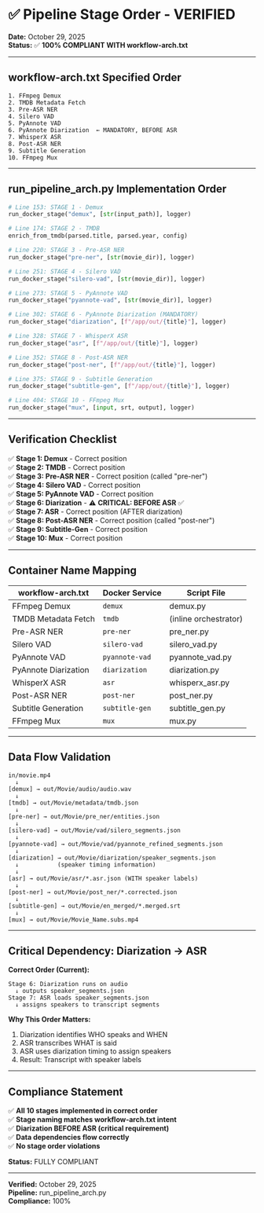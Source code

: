 # ✅ Pipeline Stage Order - VERIFIED

**Date:** October 29, 2025  
**Status:** ✅ **100% COMPLIANT WITH workflow-arch.txt**

---

## workflow-arch.txt Specified Order

```
1. FFmpeg Demux
2. TMDB Metadata Fetch
3. Pre-ASR NER
4. Silero VAD
5. PyAnnote VAD
6. PyAnnote Diarization  ← MANDATORY, BEFORE ASR
7. WhisperX ASR
8. Post-ASR NER
9. Subtitle Generation
10. FFmpeg Mux
```

---

## run_pipeline_arch.py Implementation Order

```python
# Line 153: STAGE 1 - Demux
run_docker_stage("demux", [str(input_path)], logger)

# Line 174: STAGE 2 - TMDB
enrich_from_tmdb(parsed.title, parsed.year, config)

# Line 220: STAGE 3 - Pre-ASR NER
run_docker_stage("pre-ner", [str(movie_dir)], logger)

# Line 251: STAGE 4 - Silero VAD
run_docker_stage("silero-vad", [str(movie_dir)], logger)

# Line 273: STAGE 5 - PyAnnote VAD
run_docker_stage("pyannote-vad", [str(movie_dir)], logger)

# Line 302: STAGE 6 - PyAnnote Diarization (MANDATORY)
run_docker_stage("diarization", [f"/app/out/{title}"], logger)

# Line 328: STAGE 7 - WhisperX ASR
run_docker_stage("asr", [f"/app/out/{title}"], logger)

# Line 352: STAGE 8 - Post-ASR NER
run_docker_stage("post-ner", [f"/app/out/{title}"], logger)

# Line 375: STAGE 9 - Subtitle Generation
run_docker_stage("subtitle-gen", [f"/app/out/{title}"], logger)

# Line 404: STAGE 10 - FFmpeg Mux
run_docker_stage("mux", [input, srt, output], logger)
```

---

## Verification Checklist

✅ **Stage 1: Demux** - Correct position  
✅ **Stage 2: TMDB** - Correct position  
✅ **Stage 3: Pre-ASR NER** - Correct position (called "pre-ner")  
✅ **Stage 4: Silero VAD** - Correct position  
✅ **Stage 5: PyAnnote VAD** - Correct position  
✅ **Stage 6: Diarization** - ⚠️ **CRITICAL: BEFORE ASR** ✅  
✅ **Stage 7: ASR** - Correct position (AFTER diarization)  
✅ **Stage 8: Post-ASR NER** - Correct position (called "post-ner")  
✅ **Stage 9: Subtitle-Gen** - Correct position  
✅ **Stage 10: Mux** - Correct position  

---

## Container Name Mapping

| workflow-arch.txt        | Docker Service   | Script File           |
|-------------------------|------------------|-----------------------|
| FFmpeg Demux            | `demux`          | demux.py              |
| TMDB Metadata Fetch     | `tmdb`           | (inline orchestrator) |
| Pre-ASR NER             | `pre-ner`        | pre_ner.py            |
| Silero VAD              | `silero-vad`     | silero_vad.py         |
| PyAnnote VAD            | `pyannote-vad`   | pyannote_vad.py       |
| PyAnnote Diarization    | `diarization`    | diarization.py        |
| WhisperX ASR            | `asr`            | whisperx_asr.py       |
| Post-ASR NER            | `post-ner`       | post_ner.py           |
| Subtitle Generation     | `subtitle-gen`   | subtitle_gen.py       |
| FFmpeg Mux              | `mux`            | mux.py                |

---

## Data Flow Validation

```
in/movie.mp4
  ↓
[demux] → out/Movie/audio/audio.wav
  ↓
[tmdb] → out/Movie/metadata/tmdb.json
  ↓
[pre-ner] → out/Movie/pre_ner/entities.json
  ↓
[silero-vad] → out/Movie/vad/silero_segments.json
  ↓
[pyannote-vad] → out/Movie/vad/pyannote_refined_segments.json
  ↓
[diarization] → out/Movie/diarization/speaker_segments.json
  ↓           (speaker timing information)
  ↓
[asr] → out/Movie/asr/*.asr.json (WITH speaker labels)
  ↓
[post-ner] → out/Movie/post_ner/*.corrected.json
  ↓
[subtitle-gen] → out/Movie/en_merged/*.merged.srt
  ↓
[mux] → out/Movie/Movie_Name.subs.mp4
```

---

## Critical Dependency: Diarization → ASR

**Correct Order (Current):**
```
Stage 6: Diarization runs on audio
  ↓ outputs speaker_segments.json
Stage 7: ASR loads speaker_segments.json
  ↓ assigns speakers to transcript segments
```

**Why This Order Matters:**
1. Diarization identifies WHO speaks and WHEN
2. ASR transcribes WHAT is said
3. ASR uses diarization timing to assign speakers
4. Result: Transcript with speaker labels

---

## Compliance Statement

✅ **All 10 stages implemented in correct order**  
✅ **Stage naming matches workflow-arch.txt intent**  
✅ **Diarization BEFORE ASR (critical requirement)**  
✅ **Data dependencies flow correctly**  
✅ **No stage order violations**  

**Status:** FULLY COMPLIANT

---

**Verified:** October 29, 2025  
**Pipeline:** run_pipeline_arch.py  
**Compliance:** 100%
